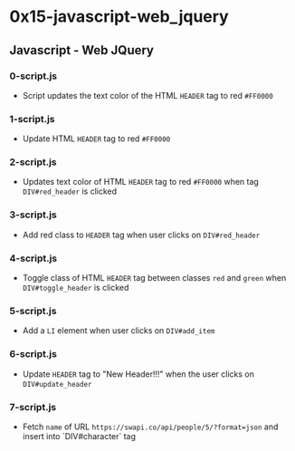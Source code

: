 # 0x15-javascript-web_jquery

## Javascript - Web JQuery
### 0-script.js
* Script updates the text color of the HTML `HEADER` tag to red `#FF0000`

### 1-script.js
* Update HTML `HEADER` tag to red `#FF0000`

### 2-script.js
* Updates text color of HTML `HEADER` tag to red `#FF0000` when tag `DIV#red_header` is clicked

### 3-script.js
* Add red class to `HEADER` tag when user clicks on `DIV#red_header`

### 4-script.js
* Toggle class of HTML `HEADER` tag between classes `red` and `green` when `DIV#toggle_header` is clicked

### 5-script.js
* Add a `LI` element when user clicks on `DIV#add_item`

### 6-script.js
* Update `HEADER` tag to "New Header!!!" when the user clicks on `DIV#update_header`

### 7-script.js
* Fetch `name` of URL `https://swapi.co/api/people/5/?format=json` and insert into \`DIV#character\` tag

